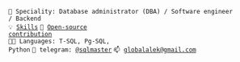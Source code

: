 <code>👷 Speciality: Database administrator (DBA) / Software engineer / Backend</code><br>
<code>💡 [Skills](SKILLS.md)</code>
<code>👀 [Open-source contribution](CONTRIBUTION.md)</code><br>
<code>🧑‍💻 Languages: T-SQL, Pg-SQL, Python</code>
<code>💬 telegram: [@sqlmaster](https://telegram.me/sqlmaster)</code>
<code>📫 [globalalek@gmail.com](mailto:globalalek@gmail.com)</code>
